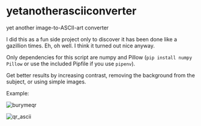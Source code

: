 # yetanotherasciiconverter
yet another image-to-ASCII-art converter

I did this as a fun side project only to discover it has been done like a gazillion times. Eh, oh well. I think it turned out nice anyway.

Only dependencies for this script are numpy and Pillow (`pip install numpy Pillow` or use the included Pipfile if you use `pipenv`).

Get better results by increasing contrast, removing the background from the subject, or using simple images.

Example:

![burymeqr](https://user-images.githubusercontent.com/60831107/148006445-a1a795fc-0e55-4a17-9216-75667fe16970.png)

![qr_ascii](https://user-images.githubusercontent.com/60831107/148006455-f318ac4a-7651-460d-a30a-6f0ba2f174d5.png)

